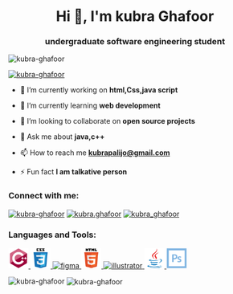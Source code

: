 <h1 align="center">Hi 👋, I'm kubra Ghafoor</h1>
<h3 align="center">undergraduate software engineering student</h3>

<p align="left"> <img src="https://komarev.com/ghpvc/?username=kubra-ghafoor&label=Profile%20views&color=0e75b6&style=flat" alt="kubra-ghafoor" /> </p>

<p align="left"> <a href="https://github.com/ryo-ma/github-profile-trophy"><img src="https://github-profile-trophy.vercel.app/?username=kubra-ghafoor" alt="kubra-ghafoor" /></a> </p>

- 🔭 I’m currently working on **html,Css,java script**

- 🌱 I’m currently learning **web development**

- 👯 I’m looking to collaborate on **open source projects**

- 💬 Ask me about **java,c++**

- 📫 How to reach me **kubrapalijo@gmail.com**

- ⚡ Fun fact **I am talkative person**

<h3 align="left">Connect with me:</h3>
<p align="left">
<a href="https://linkedin.com/in/kubra-ghafoor" target="blank"><img align="center" src="https://raw.githubusercontent.com/rahuldkjain/github-profile-readme-generator/master/src/images/icons/Social/linked-in-alt.svg" alt="kubra-ghafoor" height="30" width="40" /></a>
<a href="https://fb.com/kubra.ghafoor" target="blank"><img align="center" src="https://raw.githubusercontent.com/rahuldkjain/github-profile-readme-generator/master/src/images/icons/Social/facebook.svg" alt="kubra.ghafoor" height="30" width="40" /></a>
<a href="https://instagram.com/kubra_ghafoor" target="blank"><img align="center" src="https://raw.githubusercontent.com/rahuldkjain/github-profile-readme-generator/master/src/images/icons/Social/instagram.svg" alt="kubra_ghafoor" height="30" width="40" /></a>
</p>

<h3 align="left">Languages and Tools:</h3>
<p align="left"> <a href="https://www.w3schools.com/cpp/" target="_blank"> <img src="https://raw.githubusercontent.com/devicons/devicon/master/icons/cplusplus/cplusplus-original.svg" alt="cplusplus" width="40" height="40"/> </a> <a href="https://www.w3schools.com/css/" target="_blank"> <img src="https://raw.githubusercontent.com/devicons/devicon/master/icons/css3/css3-original-wordmark.svg" alt="css3" width="40" height="40"/> </a> <a href="https://www.figma.com/" target="_blank"> <img src="https://www.vectorlogo.zone/logos/figma/figma-icon.svg" alt="figma" width="40" height="40"/> </a> <a href="https://www.w3.org/html/" target="_blank"> <img src="https://raw.githubusercontent.com/devicons/devicon/master/icons/html5/html5-original-wordmark.svg" alt="html5" width="40" height="40"/> </a> <a href="https://www.adobe.com/in/products/illustrator.html" target="_blank"> <img src="https://www.vectorlogo.zone/logos/adobe_illustrator/adobe_illustrator-icon.svg" alt="illustrator" width="40" height="40"/> </a> <a href="https://www.java.com" target="_blank"> <img src="https://raw.githubusercontent.com/devicons/devicon/master/icons/java/java-original.svg" alt="java" width="40" height="40"/> </a> <a href="https://www.photoshop.com/en" target="_blank"> <img src="https://raw.githubusercontent.com/devicons/devicon/master/icons/photoshop/photoshop-line.svg" alt="photoshop" width="40" height="40"/> </a> </p>

<p><img align="left" src="https://github-readme-stats.vercel.app/api/top-langs?username=kubra-ghafoor&show_icons=true&locale=en&layout=compact" alt="kubra-ghafoor" /></p>

<p>&nbsp;<img align="center" src="https://github-readme-stats.vercel.app/api?username=kubra-ghafoor&show_icons=true&locale=en" alt="kubra-ghafoor" /></p>

